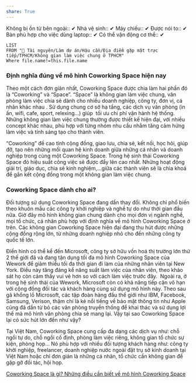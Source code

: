 ```yaml
---
share: True
---
```

Không bị ồn từ bên ngoài:: ✔
Nhà vệ sinh:: ✔
Máy chiếu:: ✔
Được nói to:: ✔
Bàn phù hợp cho việc dùng laptop:: ✔
Có thể vận động cơ thể:: ✔

```dataview
LIST
FROM "📜 Tài nguyên/Làm dự án/Hậu cần/Địa điểm gặp mặt trực tiếp/TPHCM/Không gian làm việc chung ở TPHCM"
Where file.name!=this.file.name
```

### Định nghĩa đúng về mô hình Coworking Space hiện nay

Theo một cách đơn giản nhất, Coworking Space được chia làm hai phần đó là “Coworking” và “Space”. “Space” là không gian làm việc chung, văn phòng làm việc chia sẻ dành cho nhiều doanh nghiệp, công ty, đơn vị, cá nhân khác nhau . Sử dụng chung cơ sở hạ tầng, các dịch vụ văn phòng (in ấn, wifi, cafe, sport, relexing…) giúp  tối ưu chi phí vận hành hệ thống. Những không gian làm việc chung thường được thiết kế hiện đại, với nhiều concept khác nhau, phù hợp với từng nhóm nhu cầu nhằm tăng cảm hứng làm việc và tính sáng tạo cho thành viên.

“Coworking” đề cao tính cộng đồng, giao lưu, chia sẻ, kết nối, học hỏi, giúp đỡ, tạo nên những mối quan hệ kinh doanh giữa những cá nhân và doanh nghiệp trong cùng một Coworking Space. Trong hệ sinh thái Coworking Space đó hiệu suất công việc sẽ được đẩy lên cao nhất. Những hoạt động giải trí, giáo dục, chia sẻ kinh nghiệm,…giữa các thành viên sẽ là chìa khoá để gắn kết cộng đồng trong một không gian làm việc chung.

### Coworking Space dành cho ai?

Đối tượng sử dụng Coworking Space đang dần thay đổi. Không chỉ phổ biến theo khuôn mẫu các công ty khởi nghiệp và nghề tự do như thời gian đầu nữa. Giờ đây mô hình không gian chung dành cho mọi đơn vị ngành nghề, mọi tổ chức, cá nhân phù hợp với định nghĩa về mô hình Coworking Space ở trên. Các không gian Coworking Space hiện đại đang thu hút được những cộng đồng rộng lớn, từ những doanh nghiệp nhỏ cho đến những công ty quốc tế lớn.

Điển hình có thể kể đến Microsoft, công ty sở hữu vốn hoá thị trường lớn thứ 2 thế giới đã và đang tận dụng tối đa mô hình Coworking Space của Wework để giảm thiểu tối đa thời gian đi làm của những nhân viên tại New York. Điều này tăng đáng kể năng suất làm việc của nhân viên, theo khảo sát họ còn cảm thấy vui vẻ hơn so với cách làm việc trước đây.  Ngoài ra, ở trong hệ sinh thái của Wework, Microsoft còn có khả năng tiếp cận vô hạn với cộng đồng đối tác và khách hàng cùng sử dụng mô hình này. Theo sau gã khổng lồ Microsoft, các tập đoàn hàng đầu thế giới như IBM, Facebook, Samsung, Verison, thậm chí là kẻ nổi tiếng về bảo mật thông tin như Apple cũng đã dần từ bỏ các văn phòng truyền thống để khai thác và sử dụng lợi thế mà mô hình văn phòng chia sẻ mang lại. Vậy tại sao Coworking Space lại có sức hút lớn đến như vậy?

Tại Việt Nam, Coworking Space cung cấp đa dạng các dịch vụ như: chỗ ngồi tự do, chỗ ngồi cố định, phòng làm việc riêng, không gian tổ chức sự kiện, phòng họp… Nó phù hợp với nhiều đối tượng khách hàng như: công ty khởi nghiệp, freelancer, doanh nghiệp nước ngoài đặt trụ sở kinh doanh tại Việt Nam hoặc chỉ đơn giản là những cá nhân, tổ chức cần không gian để gặp gỡ đối tác, hội họp.

[Coworking Space là gì? Những điều cần biết về mô hình Coworking Space](https://tiktak.com.vn/coworking-space-la-gi-nhung-dieu-can-biet-ve-mo-hinh-coworking-space/#Dinh_nghia_dung_ve_mo_hinh_Coworking_Space_hien_nay)
